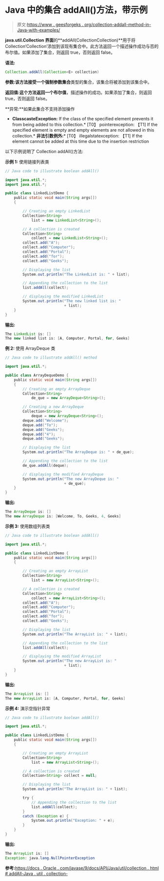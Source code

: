 # Java 中的集合 addAll()方法，带示例

> 原文:[https://www . geesforgeks . org/collection-addall-method-in-Java-with-examples/](https://www.geeksforgeeks.org/collection-addall-method-in-java-with-examples/)

**java.util.Collection 界面**的**addAll(Collection<e>Collection)</e>**用于将 Collection‘Collection’添加到该现有集合中。此方法返回一个描述操作成功与否的布尔值。如果添加了集合，则返回 true，否则返回 false。

**语法:**

```java
Collection.addAll(Collection<E> collection)

```

**参数:**该方法接受一个强制参数**集合**类型的集合，该集合将被添加到该集合中。

**返回值:**这个方法返回一个**布尔值**，描述操作的成功。如果添加了集合，则返回 true，否则返回 false。

**异常:**如果此集合不支持添加操作

*   **ClasscasteException:** If the class of the specified element prevents it from being added to this collection.*   [T0】 pointerexception: 【T1] If the specified element is empty and empty elements are not allowed in this collection.*   **非法引数例外:***   [T0】 illegalstatexception: 【T1] If the element cannot be added at this time due to the insertion restriction

以下示例说明了 Collection addAll()方法:

**示例 1:** 使用链接列表类

```java
// Java code to illustrate boolean addAll()

import java.util.*;
import java.util.*;

public class LinkedListDemo {
    public static void main(String args[])
    {

        // Creating an empty LinkedList
        Collection<String>
            list = new LinkedList<String>();

        // A collection is created
        Collection<String>
            collect = new LinkedList<String>();
        collect.add("A");
        collect.add("Computer");
        collect.add("Portal");
        collect.add("for");
        collect.add("Geeks");

        // Displaying the list
        System.out.println("The LinkedList is: " + list);

        // Appending the collection to the list
        list.addAll(collect);

        // displaying the modified LinkedList
        System.out.println("The new linked list is: "
                           + list);
    }
}
```

**输出:**

```java
The LinkedList is: []
The new linked list is: [A, Computer, Portal, for, Geeks]

```

**例 2:** 使用 ArrayDeque 类

```java
// Java code to illustrate addAll() method

import java.util.*;

public class ArrayDequeDemo {
    public static void main(String args[])
    {
        // Creating an empty ArrayDeque
        Collection<String>
            de_que = new ArrayDeque<String>();

        // Creating a new ArrayDeque
        Collection<String>
            deque = new ArrayDeque<String>();
        deque.add("Welcome");
        deque.add("To");
        deque.add("Geeks");
        deque.add("4");
        deque.add("Geeks");

        // Displaying the list
        System.out.println("The ArrayDeque is: " + de_que);

        // Appending the collection to the list
        de_que.addAll(deque);

        // displaying the modified ArrayDeque
        System.out.println("The new ArrayDeque is: "
                           + de_que);
    }
}
```

**输出:**

```java
The ArrayDeque is: []
The new ArrayDeque is: [Welcome, To, Geeks, 4, Geeks]

```

**示例 3:** 使用数组列表类

```java
// Java code to illustrate boolean addAll()

import java.util.*;

public class LinkedListDemo {
    public static void main(String args[])
    {

        // Creating an empty ArrayList
        Collection<String>
            list = new ArrayList<String>();

        // A collection is created
        Collection<String>
            collect = new ArrayList<String>();
        collect.add("A");
        collect.add("Computer");
        collect.add("Portal");
        collect.add("for");
        collect.add("Geeks");

        // Displaying the list
        System.out.println("The ArrayList is: " + list);

        // Appending the collection to the list
        list.addAll(collect);

        // displaying the modified ArrayList
        System.out.println("The new ArrayList is: "
                           + list);
    }
}
```

**输出:**

```java
The ArrayList is: []
The new ArrayList is: [A, Computer, Portal, for, Geeks]

```

**示例 4:** 演示空指针异常

```java
// Java code to illustrate boolean addAll()

import java.util.*;

public class LinkedListDemo {
    public static void main(String args[])
    {

        // Creating an empty ArrayList
        Collection<String>
            list = new ArrayList<String>();

        // A collection is created
        Collection<String> collect = null;

        // Displaying the list
        System.out.println("The ArrayList is: " + list);

        try {
            // Appending the collection to the list
            list.addAll(collect);
        }
        catch (Exception e) {
            System.out.println("Exception: " + e);
        }
    }
}
```

**输出:**

```java
The ArrayList is: []
Exception: java.lang.NullPointerException

```

**参考:**[https://docs . Oracle . com/javase/9/docs/API/Java/util/collection . html # addAll-Java . util . collection-](https://docs.oracle.com/javase/9/docs/api/java/util/Collection.html#addAll-java.util.Collection-)